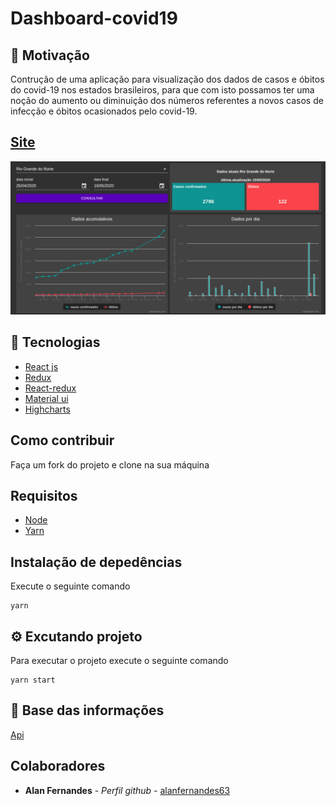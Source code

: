 # Dashboard-covid19

## :thinking: Motivação
Contrução de uma aplicação para visualização dos dados de casos e óbitos do covid-19 nos estados brasileiros, para que com isto possamos ter uma noção do aumento ou diminuição dos números referentes a novos casos de infecção e óbitos ocasionados pelo covid-19.

## [Site](https://nostalgic-beaver-d44652.netlify.app)
<img src="/static/dashboard_covid19.png">

## :hammer: Tecnologias
- [React js](https://pt-br.reactjs.org/)
- [Redux](https://redux.js.org/)
- [React-redux](https://redux.js.org/basics/usage-with-react)
- [Material ui](https://material-ui.com/pt/)
- [Highcharts](https://www.highcharts.com/)

## Como contribuir
Faça um fork do projeto e clone na sua máquina
## Requisitos
- [Node](https://nodejs.org/en/)
- [Yarn](https://yarnpkg.com/)

## Instalação de depedências
Execute o seguinte comando
```
yarn
```
## :gear: Excutando projeto
Para executar o projeto execute o seguinte comando
```
yarn start
```
## :floppy_disk: Base das informações
[Api](https://github.com/alanfernandes63/middleware_covid)

## Colaboradores
* **Alan Fernandes** - *Perfil github* - [alanfernandes63](https://github.com/alanfernandes63)
